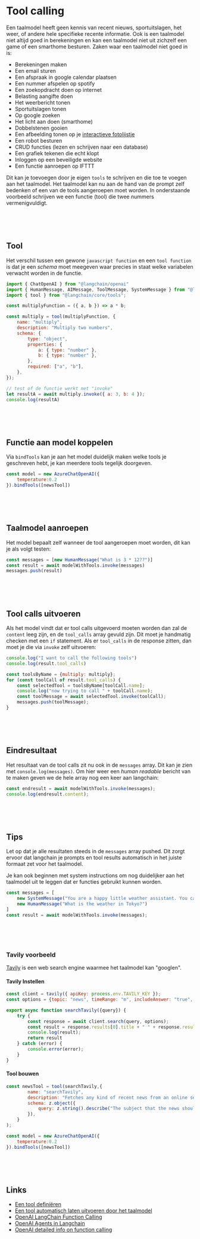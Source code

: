 # Tool calling

Een taalmodel heeft geen kennis van recent nieuws, sportuitslagen, het weer, of andere hele specifieke recente informatie. Ook is een taalmodel niet altijd goed in berekeningen en kan een taalmodel niet uit zichzelf een game of een smarthome besturen. Zaken waar een taalmodel niet goed in is:

- Berekeningen maken
- Een email sturen
- Een afspraak in google calendar plaatsen
- Een nummer afspelen op spotify
- Een zoekopdracht doen op internet
- Belasting aangifte doen
- Het weerbericht tonen
- Sportuitslagen tonen
- Op google zoeken
- Het licht aan doen (smarthome)
- Dobbelstenen gooien
- Een afbeelding tonen op je [interactieve fotolijstje](https://www.youtube.com/watch?v=L5PvQj1vfC4)
- Een robot besturen
- CRUD functies (lezen en schrijven naar een database)
- Een grafiek tekenen die echt klopt
- Inloggen op een beveiligde website
- Een functie aanroepen op IFTTT

Dit kan je toevoegen door je eigen `tools` te schrijven en die toe te voegen aan het taalmodel. Het taalmodel kan nu aan de hand van de prompt zelf bedenken of een van de tools aangeroepen moet worden. In onderstaande voorbeeld schrijven we een functie (tool) die twee nummers vermenigvuldigt. 

<br><br><br>

## Tool 

Het verschil tussen een gewone `javascript function` en een `tool function` is dat je een *schema* moet meegeven waar precies in staat welke variabelen verwacht worden in de functie. 

```js
import { ChatOpenAI } from "@langchain/openai"
import { HumanMessage, AIMessage, ToolMessage, SystemMessage } from "@langchain/core/messages";
import { tool } from "@langchain/core/tools";

const multiplyFunction = ({ a, b }) => a * b;

const multiply = tool(multiplyFunction, {
    name: "multiply",
    description: "Multiply two numbers",
    schema: {
        type: "object",
        properties: {
            a: { type: "number" },
            b: { type: "number" },
        },
        required: ["a", "b"],
    },
});

// test of de functie werkt met "invoke"
let resultA = await multiply.invoke({ a: 3, b: 4 });
console.log(resultA)
```
<br>
<br>
<br>

## Functie aan model koppelen

Via `bindTools` kan je aan het model duidelijk maken welke tools je geschreven hebt, je kan meerdere tools tegelijk doorgeven.

```js
const model = new AzureChatOpenAI({
    temperature:0.2
}).bindTools([newsTool])
```
<br>
<br>
<br>

## Taalmodel aanroepen

Het model bepaalt zelf wanneer de tool aangeroepen moet worden, dit kan je als volgt testen:

```js
const messages = [new HumanMessage("What is 3 * 12??")]
const result = await modelWithTools.invoke(messages)
messages.push(result)
```
<br><br><br>

## Tool calls uitvoeren

Als het model vindt dat er tool calls uitgevoerd moeten worden dan zal de `content` leeg zijn, en de `tool_calls` array gevuld zijn. Dit moet je handmatig checken met een `if` statement. Als er `tool_calls` in de response zitten, dan moet je die via `invoke` zelf uitvoeren:

```js
console.log("I want to call the following tools")
console.log(result.tool_calls)

const toolsByName = {multiply: multiply};
for (const toolCall of result.tool_calls) {
    const selectedTool = toolsByName[toolCall.name];
    console.log("now trying to call " + toolCall.name);
    const toolMessage = await selectedTool.invoke(toolCall);
    messages.push(toolMessage);
}
```

<br><br><br>


## Eindresultaat

Het resultaat van de tool calls zit nu ook in de `messages` array. Dit kan je zien met `console.log(messages)`. Om hier weer een *human readable* bericht van te maken geven we de hele array nog een keer aan langchain:

```js
const endresult = await modelWithTools.invoke(messages);
console.log(endresult.content);
```


<br><br><br>

## Tips

Let op dat je alle resultaten steeds in de `messages` array pushed. Dit zorgt ervoor dat langchain je prompts en tool results automatisch in het juiste formaat zet voor het taalmodel.

Je kan ook beginnen met system instructions om nog duidelijker aan het taalmodel uit te leggen dat er functies gebruikt kunnen worden.

```js
const messages = [
    new SystemMessage("You are a happy little weather assistant. You can use the fetchWeather tool to get the current weather data for a specific location."),
    new HumanMessage("What is the weather in Tokyo?")
]
const result = await modelWithTools.invoke(messages);
```
<br><br><br>


### Tavily voorbeeld

[Tavily](https://tavily.com) is een web search engine waarmee het taalmodel kan "googlen". 

#### Tavily Instellen

```js
const client = tavily({ apiKey: process.env.TAVILY_KEY });
const options = {topic: "news", timeRange: "m", includeAnswer: "true", maxResults:1, days: 5 }

export async function searchTavily({query}) {   
    try {
        const response = await client.search(query, options);
        const result = response.results[0].title + " " + response.results[0].content
        console.log(result);
        return result
    } catch (error) {
        console.error(error);
    }
}
```
#### Tool bouwen

```js
const newsTool = tool(searchTavily,{
        name: "searchTavily",
        description: "Fetches any kind of recent news from an online search engine. This is recent news that the language model would otherwise not know about.", // helps the llm to understand when to use the tool
        schema: z.object({
            query: z.string().describe("The subject that the news should be about."), // helps the llm to format the input
        }),
    }
);

const model = new AzureChatOpenAI({
    temperature:0.2
}).bindTools([newsTool])
```



<br><br><br>

## Links

- [Een tool definiëren](https://js.langchain.com/docs/concepts/tools/)
- [Een tool automatisch laten uitvoeren door het taalmodel](https://js.langchain.com/docs/concepts/tool_calling/)
- [OpenAI LangChain Function Calling](https://js.langchain.com/docs/integrations/chat/openai)
- [OpenAI Agents in Langchain](https://js.langchain.com/docs/modules/agents/)
- [OpenAI detailed info on function calling](https://platform.openai.com/docs/guides/function-calling?lang=node.js)
